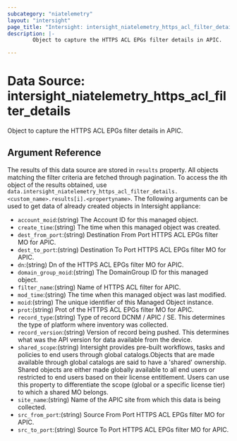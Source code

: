 ```yaml
---
subcategory: "niatelemetry"
layout: "intersight"
page_title: "Intersight: intersight_niatelemetry_https_acl_filter_details"
description: |-
        Object to capture the HTTPS ACL EPGs filter details in APIC.

---
```


# Data Source: intersight_niatelemetry_https_acl_filter_details
Object to capture the HTTPS ACL EPGs filter details in APIC.
## Argument Reference
The results of this data source are stored in `results` property.
All objects matching the filter criteria are fetched through pagination.
To access the ith object of the results obtained, use `data.intersight_niatelemetry_https_acl_filter_details.<custom_name>.results[i].<propertyname>`.
The following arguments can be used to get data of already created objects in Intersight appliance:
* `account_moid`:(string) The Account ID for this managed object. 
* `create_time`:(string) The time when this managed object was created. 
* `dest_from_port`:(string) Destination From Port HTTPS ACL EPGs filter MO for APIC. 
* `dest_to_port`:(string) Destination To Port HTTPS ACL EPGs filter MO for APIC. 
* `dn`:(string) Dn of the HTTPS ACL EPGs filter MO for APIC. 
* `domain_group_moid`:(string) The DomainGroup ID for this managed object. 
* `filter_name`:(string) Name of HTTPS ACL filter for APIC. 
* `mod_time`:(string) The time when this managed object was last modified. 
* `moid`:(string) The unique identifier of this Managed Object instance. 
* `prot`:(string) Prot of the HTTPS ACL EPGs filter MO for APIC. 
* `record_type`:(string) Type of record DCNM / APIC / SE. This determines the type of platform where inventory was collected. 
* `record_version`:(string) Version of record being pushed. This determines what was the API version for data available from the device. 
* `shared_scope`:(string) Intersight provides pre-built workflows, tasks and policies to end users through global catalogs.Objects that are made available through global catalogs are said to have a 'shared' ownership. Shared objects are either made globally available to all end users or restricted to end users based on their license entitlement. Users can use this property to differentiate the scope (global or a specific license tier) to which a shared MO belongs. 
* `site_name`:(string) Name of the APIC site from which this data is being collected. 
* `src_from_port`:(string) Source From Port HTTPS ACL EPGs filter MO for APIC. 
* `src_to_port`:(string) Source To Port HTTPS ACL EPGs filter MO for APIC. 
 
